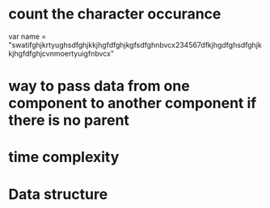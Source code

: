 # count the character occurance
var name = "swatifghjkrtyughsdfghjkkjhgfdfghjkgfsdfghnbvcx234567dfkjhgdfghsdfghjkkjhgfdfghjcvnmoertyuigfnbvcx"


# way to pass data from one component to another component if there is no parent 
# time complexity 
# Data structure
